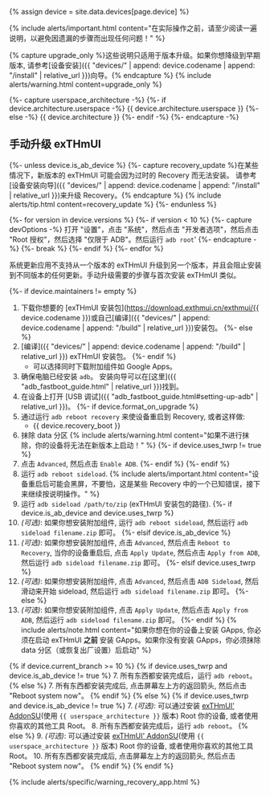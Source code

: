 {% assign device = site.data.devices[page.device] %}

{% include alerts/important.html content="在实际操作之前，请至少阅读一遍说明，以避免因遗漏的步骤而出现任何问题！" %}

{% capture upgrade_only %}这些说明只适用于版本升级。如果你想降级到早期版本, 请参考[设备安装]({{ "devices/" | append: device.codename | append: "/install" | relative_url }})向导。{% endcapture %}
{% include alerts/warning.html content=upgrade_only %}

{%- capture userspace_architecture -%}
{%- if device.architecture.userspace -%}
{{ device.architecture.userspace }}
{%- else -%}
{{ device.architecture }}
{%- endif -%}
{%- endcapture -%}

## 手动升级 exTHmUI

{%- unless device.is_ab_device %}
{%- capture recovery_update %}在某些情况下，新版本的 exTHmUI 可能会因为过时的 Recovery 而无法安装。
请参考[设备安装向导]({{ "devices/" | append: device.codename | append: "/install" | relative_url }})来升级 Recovery。{% endcapture %}
{% include alerts/tip.html content=recovery_update %}
{%- endunless %}

{%- for version in device.versions %}
{%- if version < 10 %}
{%- capture devOptions -%}
打开 "设置"，点击 "系统"，然后点击 "开发者选项"，然后点击 "Root 授权"，然后选择 "仅限于 ADB"。然后运行 `adb root`'
{%- endcapture -%}
{%- break %}
{%- endif %}
{%- endfor %}

系统更新应用不支持从一个版本的 exTHmUI 升级到另一个版本，并且会阻止安装到不同版本的任何更新。手动升级需要的步骤与首次安装 exTHmUI 类似。

{%- if device.maintainers != empty %}
1. 下载你想要的 [exTHmUI 安装包](https://download.exthmui.cn/exthmui/{{ device.codename }})或自己[编译]({{ "devices/" | append: device.codename | append: "/build" | relative_url }})安装包。
{%- else %}
1. [编译]({{ "devices/" | append: device.codename | append: "/build" | relative_url }}) exTHmUI 安装包。
{%- endif %}
    * 可以选择同时下载附加组件如 Google Apps。
2. 确保电脑已经安装 `adb`。 安装向导可以在[这里]({{ "adb_fastboot_guide.html" | relative_url }})找到。
3. 在设备上打开 [USB 调试]({{ "adb_fastboot_guide.html#setting-up-adb" | relative_url }})。
{%- if device.format_on_upgrade %}
4. 通过运行 `adb reboot recovery` 来使设备重启到 Recovery, 或者这样做:
    * {{ device.recovery_boot }}
5. 抹除 data 分区
    {% include alerts/warning.html content="如果不进行抹除，你的设备将无法在新版本上启动！" %}
{%- if device.uses_twrp != true %}
6. 点击 `Advanced`, 然后点击 `Enable ADB`.
{%- endif %}
{%- endif %}
4. 运行 `adb reboot sideload`.
    {% include alerts/important.html content="设备重启后可能会黑屏，不要怕，这是某些 Recovery 中的一个已知错误，接下来继续按说明操作。" %}
5. 运行 `adb sideload /path/to/zip` (exTHmUI 安装包的路径).
{%- if device.is_ab_device and device.uses_twrp %}
6. _(可选)_: 如果你想安装附加组件, 运行 `adb reboot sideload`, 然后运行 `adb sideload filename.zip` 即可。
{%- elsif device.is_ab_device %}
6. _(可选)_: 如果你想安装附加组件, 点击 `Advanced`, 然后点击 `Reboot to Recovery`, 当你的设备重启后, 点击 `Apply Update`, 然后点击 `Apply from ADB`, 然后运行 `adb sideload filename.zip` 即可。
{%- elsif device.uses_twrp %}
6. _(可选)_: 如果你想安装附加组件, 点击 `Advanced`, 然后点击 `ADB Sideload`, 然后滑动来开始 sideload, 然后运行 `adb sideload filename.zip` 即可。
{%- else %}
6. _(可选)_: 如果你想安装附加组件, 点击 `Apply Update`, 然后点击 `Apply from ADB`, 然后运行 `adb sideload filename.zip` 即可。
{%- endif %}
    {% include alerts/note.html content="如果你想在你的设备上安装 GApps, 你必须在启动 exTHmUI **之前** 安装 GApps。如果你没有安装 GApps，你必须抹除 data 分区（或恢复出厂设置）后启动" %}

{% if device.current_branch >= 10 %}
{% if device.uses_twrp and device.is_ab_device != true %}
7. 所有东西都安装完成后，运行 `adb reboot`。
{% else %}
7. 所有东西都安装完成后, 点击屏幕左上方的返回箭头, 然后点击 "Reboot system now"。
{% endif %}
{% else %}
{% if device.uses_twrp and device.is_ab_device != true %}
7. _(可选)_: 可以通过安装 [exTHmUI' AddonSU](https://download.exthmui.cn/exthmui/extras)(使用 `{{ userspace_architecture }}` 版本) Root 你的设备, 或者使用你喜欢的其他工具 Root。
8. 所有东西都安装完成后，运行 `adb reboot`。
{% else %}
9. _(可选)_: 可以通过安装 [exTHmUI' AddonSU](https://download.exthmui.cn/exthmui/extras)(使用 `{{ userspace_architecture }}` 版本) Root 你的设备, 或者使用你喜欢的其他工具 Root。
10. 所有东西都安装完成后, 点击屏幕左上方的返回箭头, 然后点击 "Reboot system now"。
{% endif %}
{% endif %}

{% include alerts/specific/warning_recovery_app.html %}
